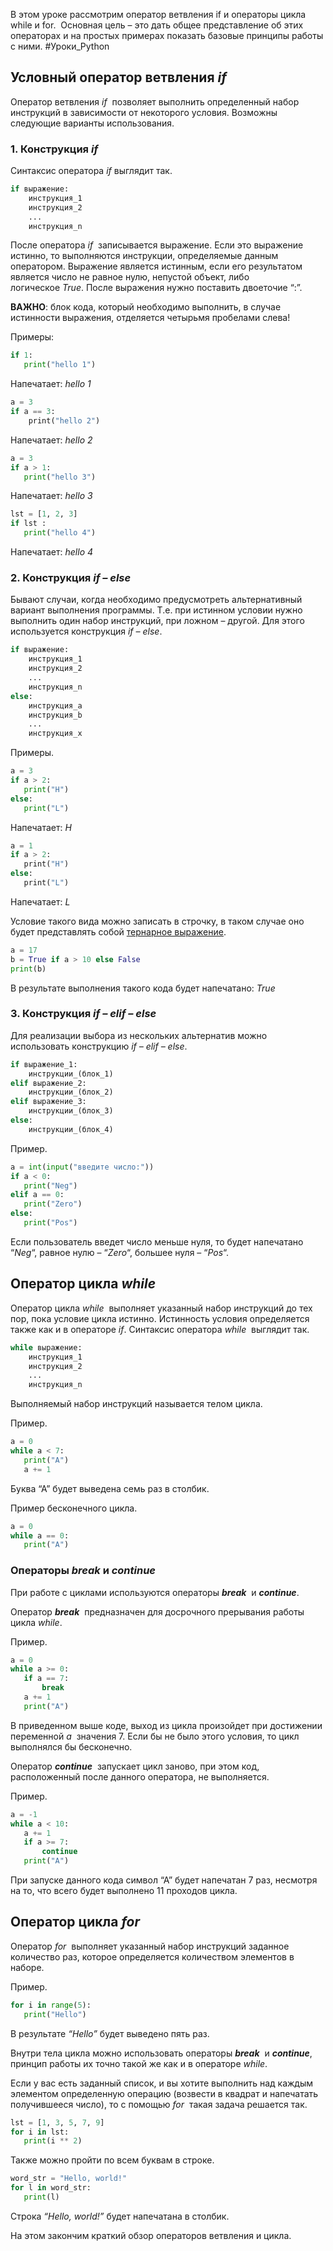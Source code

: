 В этом уроке рассмотрим оператор ветвления if и операторы цикла while и for.  Основная цель – это дать общее представление об этих операторах и на простых примерах показать базовые принципы работы с ними.
#Уроки_Python
## **Условный оператор ветвления _if_**

Оператор ветвления _if_  позволяет выполнить определенный набор инструкций в зависимости от некоторого условия. Возможны следующие варианты использования.

### **1. Конструкция _if_**

Синтаксис оператора _if_ выглядит так.
```Python
if выражение:
    инструкция_1
    инструкция_2
    ...
    инструкция_n

```

После оператора _if_  записывается выражение. Если это выражение истинно, то выполняются инструкции, определяемые данным оператором. Выражение является истинным, если его результатом является число не равное нулю, непустой объект, либо логическое _True_. После выражения нужно поставить двоеточие “:”.

**ВАЖНО**: блок кода, который необходимо выполнить, в случае истинности выражения, отделяется четырьмя пробелами слева!

Примеры:
```Python
if 1:
   print("hello 1")

```
Напечатает: _hello 1_

```Python
a = 3
if a == 3:
    print("hello 2")

```
Напечатает: _hello 2_

```Python
a = 3
if a > 1:
   print("hello 3")

```

Напечатает: _hello 3_
```Python
lst = [1, 2, 3]
if lst :
   print("hello 4")

```
Напечатает: _hello 4_
### **2. Конструкция _if – else_**

Бывают случаи, когда необходимо предусмотреть альтернативный вариант выполнения программы. Т.е. при истинном условии нужно выполнить один набор инструкций, при ложном – другой. Для этого используется конструкция _if – else_.
```Python
if выражение:
    инструкция_1
    инструкция_2
    ...
    инструкция_n
else:
    инструкция_a
    инструкция_b
    ...
    инструкция_x

```

Примеры.
```Python
a = 3
if a > 2:
   print("H")
else:
   print("L")

```

Напечатает: _H_
```Python
a = 1
if a > 2:
   print("H")
else:
   print("L")

```

Напечатает: _L_

Условие такого вида можно записать в строчку, в таком случае оно будет представлять собой [тернарное выражение](https://ru.wikipedia.org/wiki/%D0%A2%D0%B5%D1%80%D0%BD%D0%B0%D1%80%D0%BD%D0%B0%D1%8F_%D1%83%D1%81%D0%BB%D0%BE%D0%B2%D0%BD%D0%B0%D1%8F_%D0%BE%D0%BF%D0%B5%D1%80%D0%B0%D1%86%D0%B8%D1%8F).
```Python
a = 17
b = True if a > 10 else False
print(b)

```

В результате выполнения такого кода будет напечатано: _True_

### **3. Конструкция _if – elif – else_**

Для реализации выбора из нескольких альтернатив можно использовать конструкцию _if – elif – else_.
```Python
if выражение_1:
    инструкции_(блок_1)
elif выражение_2:
    инструкции_(блок_2)
elif выражение_3:
    инструкции_(блок_3)
else:
    инструкции_(блок_4)

```

Пример.
```Python
a = int(input("введите число:"))
if a < 0:
   print("Neg")
elif a == 0:
   print("Zero")
else:
   print("Pos")

```

Если пользователь введет число меньше нуля, то будет напечатано “_Neg_“, равное нулю – “_Zero_“, большее нуля – “_Pos_“.

## **Оператор цикла _while_**

Оператор цикла _while_  выполняет указанный набор инструкций до тех пор, пока условие цикла истинно. Истинность условия определяется также как и в операторе _if_. Синтаксис оператора _while_  выглядит так.
```Python
while выражение:
    инструкция_1
    инструкция_2
    ...
    инструкция_n

```

Выполняемый набор инструкций называется телом цикла.

Пример.
```Python
a = 0
while a < 7:
   print("A")
   a += 1

```

Буква “А” будет выведена семь раз в столбик.

Пример бесконечного цикла.
```Python
a = 0
while a == 0:
   print("A")

```

### Операторы _break_ и _continue_

При работе с циклами используются операторы **_break_**  и **_continue_**.

Оператор **_break_**  предназначен для досрочного прерывания работы цикла _while_.

Пример.
```Python
a = 0
while a >= 0:
   if a == 7:
       break
   a += 1
   print("A")

```

В приведенном выше коде, выход из цикла произойдет при достижении переменной _a_  значения 7. Если бы не было этого условия, то цикл выполнялся бы бесконечно.

Оператор _**continue**_  запускает цикл заново, при этом код, расположенный после данного оператора, не выполняется.

Пример.
```Python
a = -1
while a < 10:
   a += 1
   if a >= 7:
       continue
   print("A")

```

При запуске данного кода символ “А” будет напечатан 7 раз, несмотря на то, что всего будет выполнено 11 проходов цикла.

## **Оператор цикла _for_**

Оператор _for_  выполняет указанный набор инструкций заданное количество раз, которое определяется количеством элементов в наборе.

Пример. 
```Python
for i in range(5):
   print("Hello")

```

В результате _“Hello”_ будет выведено пять раз.

Внутри тела цикла можно использовать операторы **_break_**  и **_continue_**, принцип работы их точно такой же как и в операторе _while_.

Если у вас есть заданный список, и вы хотите выполнить над каждым элементом определенную операцию (возвести в квадрат и напечатать получившееся число), то с помощью _for_  такая задача решается так.
```Python
lst = [1, 3, 5, 7, 9]
for i in lst:
   print(i ** 2)
```


Также можно пройти по всем буквам в строке.
```Python
word_str = "Hello, world!"
for l in word_str:
   print(l)

```

Строка _“Hello, world!”_ будет напечатана в столбик.

На этом закончим краткий обзор операторов ветвления и цикла.